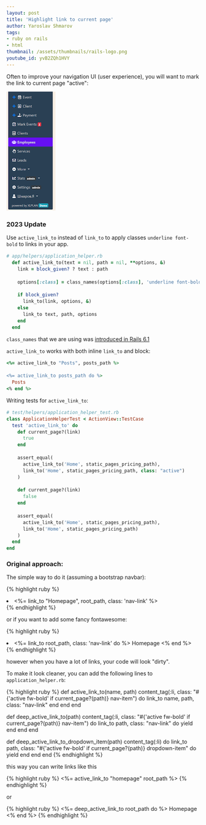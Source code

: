 ```yaml
---
layout: post
title: 'Highlight link to current page'
author: Yaroslav Shmarov
tags:
- ruby on rails
- html
thumbnail: /assets/thumbnails/rails-logo.png
youtube_id: yvB2ZQh1HVY
---
```


Often to improve your navigation UI (user experience), you will want to mark the link to current page "active":

![2020-10-27-ruby-on-rails-highlight-linkto-current-page.png](/assets/2020-10-27-ruby-on-rails-highlight-linkto-current-page/highlight-active-link-to-current-page.png)

### 2023 Update

Use `active_link_to` instead of `link_to` to apply classes `underline font-bold` to links in your app.

```ruby
# app/helpers/application_helper.rb
  def active_link_to(text = nil, path = nil, **options, &)
    link = block_given? ? text : path

    options[:class] = class_names(options[:class], 'underline font-bold') if current_page?(link)

    if block_given?
      link_to(link, options, &)
    else
      link_to text, path, options
    end
  end
```

`class_names` that we are using was [introduced in Rails 6.1](https://www.bigbinary.com/blog/rails-6-1-introduces-class_names-helper)

`active_link_to` works with both inline `link_to` and block:

```ruby
<%= active_link_to "Posts", posts_path %>

<%= active_link_to posts_path do %>
  Posts
<% end %>
```

Writing tests for `active_link_to`:

```ruby
# test/helpers/application_helper_test.rb
class ApplicationHelperTest < ActionView::TestCase
  test 'active_link_to' do
    def current_page?(link)
      true
    end

    assert_equal(
      active_link_to('Home', static_pages_pricing_path),
      link_to('Home', static_pages_pricing_path, class: "active")
    )

    def current_page?(link)
      false
    end

    assert_equal(
      active_link_to('Home', static_pages_pricing_path),
      link_to('Home', static_pages_pricing_path)
    )
  end
end
```

### Original approach:

The simple way to do it (assuming a bootstrap navbar):

{% highlight ruby %}
<li class="<%= 'active fw-bold' if current_page?(root_path) %> nav-item">
  <%= link_to "Homepage", root_path, class: 'nav-link' %>   
</li>
{% endhighlight %} 

or if you want to add some fancy fontawesome:

{% highlight ruby %}
<li class="<%= 'active fw-bold' if current_page?(root_path) %> nav-item">
  <%= link_to root_path, class: 'nav-link' do %>
    <i class="fa fa-home"></i>
    Homepage
  <% end %>
</li>
{% endhighlight %} 

however when you have a lot of links, your code will look "dirty".

To make it look cleaner, you can add the following lines to `application_helper.rb`:

{% highlight ruby %}
def active_link_to(name, path)
    content_tag(:li, class: "#{'active fw-bold' if current_page?(path)} nav-item") do
      link_to name, path, class: "nav-link"
    end
  end 
end 

def deep_active_link_to(path)
  content_tag(:li, class: "#{'active fw-bold' if current_page?(path)} nav-item") do
    link_to path, class: "nav-link" do
      yield
    end
  end 
end 

def deep_active_link_to_dropdown_item(path)
  content_tag(:li) do
    link_to path, class: "#{'active fw-bold' if current_page?(path)} dropdown-item" do
      yield
    end
  end 
end
{% endhighlight %} 

this way you can write links like this

{% highlight ruby %}
<%= active_link_to "homepage" root_path %>
{% endhighlight %} 

or 

{% highlight ruby %}
<%= deep_active_link_to root_path do %>
  <i class="fa fa-home"></i>
  Homepage 
<% end %>
{% endhighlight %} 
